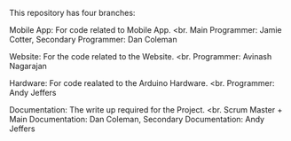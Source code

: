 This repository has four branches:

Mobile App: For code related to Mobile App. <br.
Main Programmer: Jamie Cotter, Secondary Programmer: Dan Coleman

Website: For the code related to the Website. <br.
Programmer: Avinash Nagarajan

Hardware: For code realated to the Arduino Hardware.  <br.
Programmer: Andy Jeffers

Documentation: The write up required for the Project.  <br.
Scrum Master + Main Documentation: Dan Coleman, Secondary Documentation: Andy Jeffers
